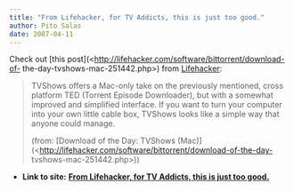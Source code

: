 ```yaml
---
title: "From Lifehacker, for TV Addicts, this is just too good."
author: Pito Salas
date: 2007-04-11
---
```


Check out [this post](<http://lifehacker.com/software/bittorrent/download-of-
the-day-tvshows-mac-251442.php>) from
[Lifehacker](<http://www.lifehacker.com>):

> TVShows offers a Mac-only take on the previously mentioned, cross platform
> TED (Torrent Episode Downloader), but with a somewhat improved and
> simplified interface. If you want to turn your computer into your own little
> cable box, TVShows looks like a simple way that anyone could manage.
>
> (from: [Download of the Day: TVShows
> (Mac)](<http://lifehacker.com/software/bittorrent/download-of-the-day-
> tvshows-mac-251442.php>))


* **Link to site:** **[From Lifehacker, for TV Addicts, this is just too good.](None)**
